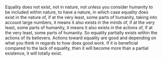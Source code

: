 Equality does not exist, not in nature, not unless you consider humanity to be included within nature, to have a nature, in which case equality does exist in the nature of, if at the very least, some parts of humanity, taking into account large numbers, it means it also exists in the minds of, if at the very least, some parts of humanity, it means it also exists in the actions of, if at the very least, some parts of humanity. So equality partially exists within the actions of its believers. Actions toward equality are good and depending on what you think in regards to how does good work. If it is beneficial compared to the lack of equality, then it will become more than a partial existence, it will totally exist.